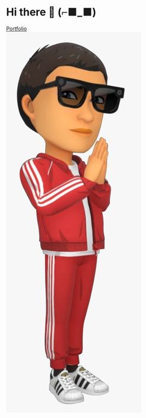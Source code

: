 # Hi there 👋 (⌐■_■) 
[Portfolio](https://therealdj97.github.io/)\
![img](https://github.com/therealdj97/therealdj97/blob/main/snapchat.jpeg)


<!--
**therealdj97/therealdj97** is a ✨ _special_ ✨ repository because its `README.md` (this file) appears on your GitHub profile.

Here are some ideas to get you started:

- 🔭 I’m currently working on ...
- 🌱 I’m currently learning ...
- 👯 I’m looking to collaborate on ...
- 🤔 I’m looking for help with ...
- 💬 Ask me about ...
- 📫 How to reach me: ...
- 😄 Pronouns: ...
- ⚡ Fun fact: ...
-->

